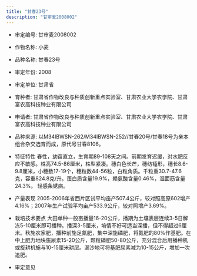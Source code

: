 ```yaml
---
title: "甘春23号"
description: "甘审麦2008002"
---
```

* 审定编号:  甘审麦2008002

*  作物名称:  小麦

*  品种名称:  甘春23号

*  审定年份:  2008

*  审定单位:  甘肃省

* 育种者:  甘肃省作物改良与种质创新重点实验室、甘肃农业大学农学院、甘肃富农高科技种业有限公司

*  申请者:  甘肃省作物改良与种质创新重点实验室、甘肃农业大学农学院、甘肃富农高科技种业有限公司

*  品种来源:  以M34IBWSN-262/M34IBWSN-252//甘春20号/甘春18号为亲本组合杂交选育而成，原代号甘春8106。 

*  特征特性
春性，幼苗直立，生育期89-108天之间。前期发育迟缓，对水肥反应不敏感。株高74.5-86厘米，株型紧凑。穗白色长芒，穗纺锤形，穗长8.6-9.8厘米，小穗数17-19个，穗粒数44-56粒，白粒角质。千粒重30.7-47.6克，容重824.8克/升。蛋白质含量19.9%，赖氨酸含量0.46%，湿面筋含量24.3%。 轻感条锈病。

*  产量表现
2005-2006年省西片区试平均亩产507.4公斤，较对照高原602增产4.16%；2007年生产试验平均亩产533.9公斤，较对照增产3.69%。 

*  栽培技术要点
大田单种一般亩播量16-20公斤，播期为土壤表层连续3-5日解冻5-10厘米即可播种。播深3-5厘米，墒情不好可适当深播，但不得超过6厘米。秋施农家肥，播种前施足氮肥，集中深施磷肥，将氮肥的80%作基肥。在中上肥力地块施尿素15-20公斤，颗粒磷肥50-80公斤，充分混合后用播种机或旋耕机施与10-15厘米耕层。漏沙地可将基肥尿素减为10-15公斤，增加一次追肥。

*  审定意见

